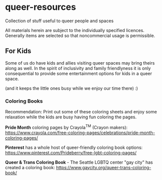 # queer-resources
Collection of stuff useful to queer people and spaces

All materials herein are subject to the individually specified licences. 
Generally items are selected so that noncommercial usage is permissible.


## For Kids

Some of us do have kids and allies visiting queer spaces may bring theirs along as well. 
In the spirit of inclusivity and family friendlyness it is only consequential to provide some entertainment options for kids in a queer space. 

(and it keeps the little ones busy while we enjoy our time there) :)

### Coloring Books

Recommendation: Print out some of these coloring sheets and enjoy some relaxation while the kids are busy having fun coloring the pages. 

**Pride Month** coloring pages by Crayola<sup>TM</sup> (Crayon makers):  
https://www.crayola.com/free-coloring-pages/celebrations/pride-month-coloring-pages/

**Pinterest** has a whole host of queer-friendly coloring book options:  
https://www.pinterest.com/Prideberry/free-lgbt-coloring-pages/

**Queer & Trans Coloring Book** - The Seattle LGBTQ center "gay city" has created a coloring book: 
https://www.gaycity.org/queer-trans-coloring-book/

